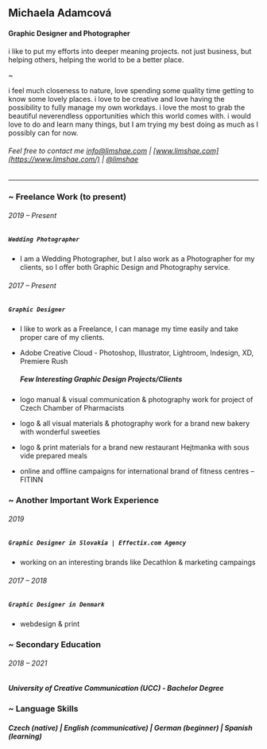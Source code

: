 ## Michaela Adamcová
#### Graphic Designer and Photographer

i like to put my efforts into deeper meaning projects. not just business, but helping others, helping the world to be a better place.

~

i feel much closeness to nature, love spending some quality time getting to know some lovely places. i love to be creative and love having the possibility to fully manage my own workdays. i love the most to grab the beautiful neverendless opportunities which this world comes with. i would love to do and learn many things, but I am trying my best doing as much as I possibly can for now.
###### Feel free to contact me info@limshae.com | [www.limshae.com](https://www.limshae.com/) | [@limshae](https://www.instagram.com/limshae/)

----

### ~ Freelance Work (to present)

###### 2019 – Present
##### `Wedding Photographer`
- I am a Wedding Photographer, but I also work as a Photographer for my clients, so I offer both Graphic Design and Photography service.

###### 2017 – Present
##### `Graphic Designer`
- I like to work as a Freelance, I can manage my time easily and take proper care of my clients.
- Adobe Creative Cloud - Photoshop, Illustrator, Lightroom, Indesign, XD, Premiere Rush

  ##### Few Interesting Graphic Design Projects/Clients
- logo manual & visual communication & photography work for project of Czech Chamber of Pharmacists
- logo & all visual materials & photography work for a brand new bakery with wonderful sweeties
- logo & print materials for a brand new restaurant Hejtmanka with sous vide prepared meals
- online and offline campaigns for international brand of fitness centres – FITINN

### ~ Another Important Work Experience

###### 2019
##### `Graphic Designer in Slovakia | Effectix.com Agency`
- working on an interesting brands like Decathlon & marketing campaings

###### 2017 – 2018
##### `Graphic Designer in Denmark`
- webdesign &  print

### ~ Secondary Education
###### 2018 – 2021
##### University of Creative Communication (UCC) - Bachelor Degree

### ~ Language Skills
##### Czech (native) | English (communicative) | German (beginner) | Spanish (learning)
